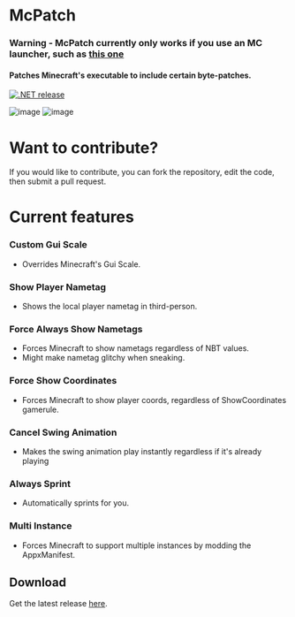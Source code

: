 # McPatch
### Warning - McPatch currently only works if you use an MC launcher, such as <a href="https://github.com/MCMrARM/mc-w10-version-launcher/releases/latest">this one</a>
#### Patches Minecraft's executable to include certain byte-patches.
[![.NET release](https://github.com/VastraKai/McPatch/actions/workflows/dotnet.yml/badge.svg)](https://github.com/VastraKai/McPatch/actions/workflows/dotnet.yml)

![image](https://user-images.githubusercontent.com/95504366/216185884-a6540464-7267-416b-90ee-ddca7c8a4513.png)
![image](https://user-images.githubusercontent.com/95504366/231207459-0fadbe1f-aa7e-475e-bfc7-0994974a7f5f.png)
# Want to contribute?
If you would like to contribute, you can fork the repository, edit the code, then submit a pull request.

# Current features

### Custom Gui Scale
- Overrides Minecraft's Gui Scale.
### Show Player Nametag
- Shows the local player nametag in third-person.
### Force Always Show Nametags
- Forces Minecraft to show nametags regardless of NBT values.
- Might make nametag glitchy when sneaking.
### Force Show Coordinates
- Forces Minecraft to show player coords, regardless of ShowCoordinates gamerule.
### Cancel Swing Animation
- Makes the swing animation play instantly regardless if it's already playing
### Always Sprint
- Automatically sprints for you.
### Multi Instance
- Forces Minecraft to support multiple instances by modding the AppxManifest.
## Download
Get the latest release <a href="https://github.com/VastraKai/McPatch/releases/latest/download/McPatch.exe">here</a>.